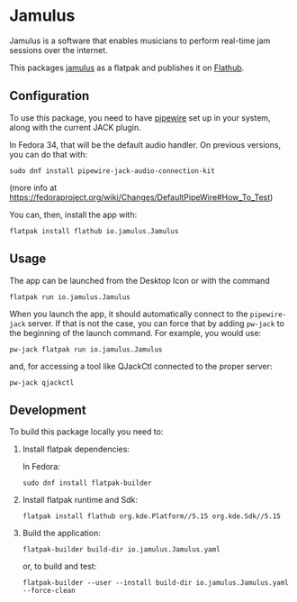 
# Jamulus

Jamulus is a software that enables musicians to perform real-time jam sessions over the internet.

This packages [jamulus](https://github.com/jamulussoftware/jamulus) as a flatpak and publishes it on [Flathub](https://flathub.org/).

## Configuration

To use this package, you need to have [pipewire](https://pipewire.org/) set up in your system, along with the current JACK plugin.

In Fedora 34, that will be the default audio handler. On previous versions, you can do that with:
```
sudo dnf install pipewire-jack-audio-connection-kit
```
(more info at https://fedoraproject.org/wiki/Changes/DefaultPipeWire#How_To_Test)


You can, then, install the app with:
```
flatpak install flathub io.jamulus.Jamulus
```

## Usage

The app can be launched from the Desktop Icon or with the command
```
flatpak run io.jamulus.Jamulus
```


When you launch the app, it should automatically connect to the `pipewire-jack` server. If that is not the case, you can force that by adding `pw-jack` to the beginning of the launch command.
For example, you would use:
```
pw-jack flatpak run io.jamulus.Jamulus
```
and, for accessing a tool like QJackCtl connected to the proper server:
```
pw-jack qjackctl
```

## Development

To build this package locally you need to:

1. Install flatpak dependencies:

   In Fedora:
   ```
   sudo dnf install flatpak-builder
   ```

2. Install flatpak runtime and Sdk:
   ```
   flatpak install flathub org.kde.Platform//5.15 org.kde.Sdk//5.15
   ```

3. Build the application:
   ```
   flatpak-builder build-dir io.jamulus.Jamulus.yaml
   ```
   or, to build and test:
   ```
   flatpak-builder --user --install build-dir io.jamulus.Jamulus.yaml --force-clean
   ```
